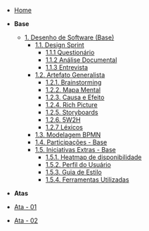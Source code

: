 <!-- docs/_sidebar.md -->

- [Home](/)
<!-- - [Projetos](/Projeto/Projeto.md) -->

- **Base**
  - [1. Desenho de Software (Base)](/Base/1.Base.md)
    - [1.1. Design Sprint](/Base/1.1.DesignSprint.md)
      - [1.1.1 Questionário](/Base/elicitacao/questionario/questionario.md)
      - [1.1.2 Análise Documental](Base/elicitacao/analise_documental.md)
      - [1.1.3 Entrevista](Base/elicitacao/requisitos-entrevista.md)
    - [1.2. Artefato Generalista](/Base/1.2.ArtefatoGeneralista.md)
      - [1.2.1. Brainstorming](Base/Brainstorm.md)
      - [1.2.2. Mapa Mental](Base/1.1.2.Mapa-mental.md)
      - [1.2.3. Causa e Efeito](Base/causaefeito.md)
      - [1.2.4. Rich Picture](Base/1.2.5.Richpicture.md)
      - [1.2.5. Storyboards](/Base/1.2.6.Storyboards.md)
      - [1.2.6. 5W2H](Base/SW2H.md)
      - [1.2.7 Léxicos](Base/1.2.1.Léxicos.md)
    - [1.3. Modelagem BPMN](Base/1.3.ModelagemBPMN.md)
    - [1.4. Participações - Base](/Base/1.4.ParticipacoesBase.md)
    - [1.5. Iniciativas Extras - Base](/Base/1.5.IniciativasExtras.md)
      - [1.5.1. Heatmap de disponibilidade](/Base/1.5.1.heatmap.md)
      - [1.5.2. Perfil do Usuário](/Base/elicitacao/questionario/perfil_usuario.md)
      - [1.5.3. Guia de Estilo](Base/1.5.2.guia-de-estilo.md)
      - [1.5.4. Ferramentas Utilizadas](Base/1.5.3.FerramentasUtilizadas.md)
      

- **Atas**
 - [Ata - 01](atas/ata_01.md)
 - [Ata - 02](atas/ata_02.md)
